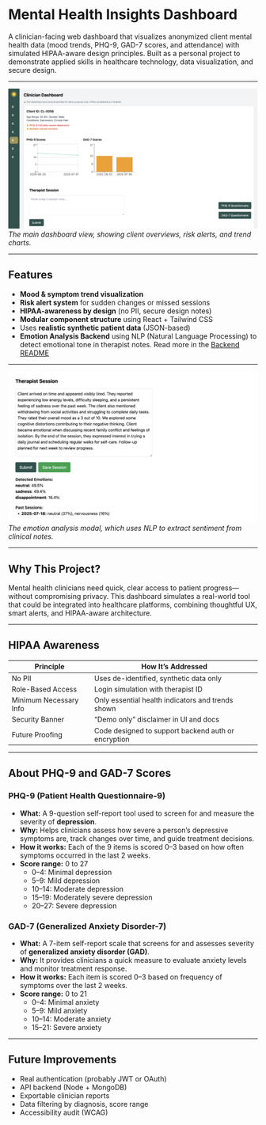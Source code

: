 # Mental Health Insights Dashboard

A clinician-facing web dashboard that visualizes anonymized client mental health data (mood trends, PHQ-9, GAD-7 scores, and attendance) with simulated HIPAA-aware design principles. Built as a personal project to demonstrate applied skills in healthcare technology, data visualization, and secure design.

---

![Dashboard View](./screenshots/dashboard.png)
_The main dashboard view, showing client overviews, risk alerts, and trend charts._

---

## Features

- **Mood & symptom trend visualization** 
- **Risk alert system** for sudden changes or missed sessions
- **HIPAA-awareness by design** (no PII, secure design notes)
- **Modular component structure** using React + Tailwind CSS
- Uses **realistic synthetic patient data** (JSON-based)
- **Emotion Analysis Backend** using NLP (Natural Language Processing) to detect emotional tone in therapist notes. Read more in the [Backend README](https://github.com/marinspira/mental-health-insights-dashboard/blob/main/backend/README.md)

---

![NLP Analysis View](./screenshots/NLP.png)
_The emotion analysis modal, which uses NLP to extract sentiment from clinical notes._

---

## Why This Project?

Mental health clinicians need quick, clear access to patient progress—without compromising privacy. This dashboard simulates a real-world tool that could be integrated into healthcare platforms, combining thoughtful UX, smart alerts, and HIPAA-aware architecture.

---

## HIPAA Awareness

| Principle              | How It’s Addressed                                  |
| ---------------------- | --------------------------------------------------- |
| No PII                 | Uses de-identified, synthetic data only             |
| Role-Based Access      | Login simulation with therapist ID                  |
| Minimum Necessary Info | Only essential health indicators and trends shown   |
| Security Banner        | “Demo only” disclaimer in UI and docs               |
| Future Proofing        | Code designed to support backend auth or encryption |

--- 

## About PHQ-9 and GAD-7 Scores

### PHQ-9 (Patient Health Questionnaire-9)

- **What:** A 9-question self-report tool used to screen for and measure the severity of **depression**.
- **Why:** Helps clinicians assess how severe a person’s depressive symptoms are, track changes over time, and guide treatment decisions.
- **How it works:** Each of the 9 items is scored 0–3 based on how often symptoms occurred in the last 2 weeks.
- **Score range:** 0 to 27  
  - 0–4: Minimal depression  
  - 5–9: Mild depression  
  - 10–14: Moderate depression  
  - 15–19: Moderately severe depression  
  - 20–27: Severe depression

### GAD-7 (Generalized Anxiety Disorder-7)

- **What:** A 7-item self-report scale that screens for and assesses severity of **generalized anxiety disorder (GAD)**.
- **Why:** It provides clinicians a quick measure to evaluate anxiety levels and monitor treatment response.
- **How it works:** Each item is scored 0–3 based on frequency of symptoms over the last 2 weeks.
- **Score range:** 0 to 21  
  - 0–4: Minimal anxiety  
  - 5–9: Mild anxiety  
  - 10–14: Moderate anxiety  
  - 15–21: Severe anxiety

---

## Future Improvements

- Real authentication (probably JWT or OAuth)
- API backend (Node + MongoDB)
- Exportable clinician reports
- Data filtering by diagnosis, score range
- Accessibility audit (WCAG)